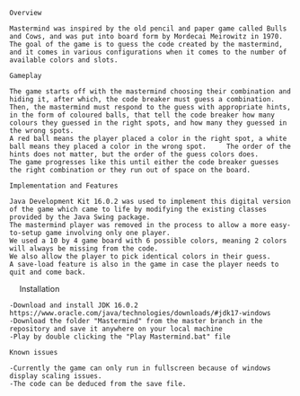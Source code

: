 	Overview

	Mastermind was inspired by the old pencil and paper game called Bulls and Cows, and was put into board form by Mordecai Meirowitz in 1970.
	The goal of the game is to guess the code created by the mastermind, and it comes in various configurations when it comes to the number of available colors and slots.

	Gameplay

	The game starts off with the mastermind choosing their combination and hiding it, after which, the code breaker must guess a combination.
	Then, the mastermind must respond to the guess with appropriate hints, in the form of coloured balls, that tell the code breaker how many colours they guessed in the right spots, and how many they guessed in the wrong spots.
	A red ball means the player placed a color in the right spot, a white ball means they placed a color in the wrong spot. 	The order of the hints does not matter, but the order of the guess colors does.
	The game progresses like this until either the code breaker guesses the right combination or they run out of space on the board.

	Implementation and Features

	Java Development Kit 16.0.2 was used to implement this digital version of the game which came to life by modifying the existing classes provided by the Java Swing package.
	The mastermind player was removed in the process to allow a more easy-to-setup game involving only one player.
	We used a 10 by 4 game board with 6 possible colors, meaning 2 colors will always be missing from the code.
	We also allow the player to pick identical colors in their guess.
	A save-load feature is also in the game in case the player needs to quit and come back.
 
	Installation
	
	-Download and install JDK 16.0.2 https://www.oracle.com/java/technologies/downloads/#jdk17-windows
	-Download the folder "Mastermind" from the master branch in the repository and save it anywhere on your local machine
	-Play by double clicking the "Play Mastermind.bat" file

	Known issues

	-Currently the game can only run in fullscreen because of windows display scaling issues.
	-The code can be deduced from the save file.

